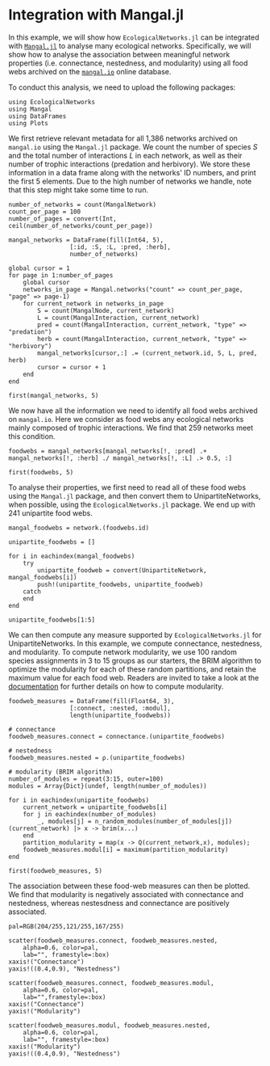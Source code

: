 # Integration with Mangal.jl

In this example, we will show how `EcologicalNetworks.jl` can be integrated with [`Mangal.jl`](https://github.com/EcoJulia/Mangal.jl) to analyse many ecological networks. Specifically, we will show how to analyse the association between meaningful network properties (i.e. connectance, nestedness, and modularity) using all food webs archived on the [`mangal.io`](https://mangal.io/#/) online database.

To conduct this analysis, we need to upload the following packages:

```@example mangal
using EcologicalNetworks
using Mangal
using DataFrames
using Plots
```

We first retrieve relevant metadata for all 1,386 networks archived on `mangal.io` using the `Mangal.jl` package. We count the number of species $S$ and the total number of interactions $L$ in each network, as well as their number of trophic interactions (predation and herbivory). We store these information in a data frame along with the networks' ID numbers, and print the first 5 elements. Due to the high number of networks we handle, note that this step might take some time to run.

```@example mangal
number_of_networks = count(MangalNetwork)
count_per_page = 100
number_of_pages = convert(Int, ceil(number_of_networks/count_per_page))

mangal_networks = DataFrame(fill(Int64, 5),
                 [:id, :S, :L, :pred, :herb],
                 number_of_networks)

global cursor = 1
for page in 1:number_of_pages
    global cursor
    networks_in_page = Mangal.networks("count" => count_per_page, "page" => page-1)
    for current_network in networks_in_page
        S = count(MangalNode, current_network)
        L = count(MangalInteraction, current_network)
        pred = count(MangalInteraction, current_network, "type" => "predation")
        herb = count(MangalInteraction, current_network, "type" => "herbivory")
        mangal_networks[cursor,:] .= (current_network.id, S, L, pred, herb)
        cursor = cursor + 1
    end
end

first(mangal_networks, 5)
```

We now have all the information we need to identify all food webs archived on `mangal.io`. Here we consider as food webs any ecological networks mainly composed of trophic interactions. We find that 259 networks meet this condition.  

```@example mangal
foodwebs = mangal_networks[mangal_networks[!, :pred] .+ mangal_networks[!, :herb] ./ mangal_networks[!, :L] .> 0.5, :]

first(foodwebs, 5)
```

To analyse their properties, we first need to read all of these food webs using the `Mangal.jl` package, and then convert them to UnipartiteNetworks, when possible, using the `EcologicalNetworks.jl` package. We end up with 241 unipartite food webs.

```@example mangal
mangal_foodwebs = network.(foodwebs.id)

unipartite_foodwebs = []

for i in eachindex(mangal_foodwebs)
    try
        unipartite_foodweb = convert(UnipartiteNetwork, mangal_foodwebs[i])
        push!(unipartite_foodwebs, unipartite_foodweb)
    catch
    end
end

unipartite_foodwebs[1:5]
```

We can then compute any measure supported by `EcologicalNetworks.jl` for UnipartiteNetworks. In this example, we compute connectance, nestedness, and modularity. To compute network modularity, we use 100 random species assignments in 3 to 15 groups as our starters, the BRIM algorithm to optimize the modularity for each of these random partitions, and retain the maximum value for each food web. Readers are invited to take a look at the [documentation](https://ecojulia.github.io/EcologicalNetworks.jl/dev/properties/modularity/) for further details on how to compute modularity.

```@example mangal
foodweb_measures = DataFrame(fill(Float64, 3),
                 [:connect, :nested, :modul],
                 length(unipartite_foodwebs))

# connectance
foodweb_measures.connect = connectance.(unipartite_foodwebs)

# nestedness
foodweb_measures.nested = ρ.(unipartite_foodwebs)

# modularity (BRIM algorithm)
number_of_modules = repeat(3:15, outer=100)
modules = Array{Dict}(undef, length(number_of_modules))

for i in eachindex(unipartite_foodwebs)
    current_network = unipartite_foodwebs[i]
    for j in eachindex(number_of_modules)
        _, modules[j] = n_random_modules(number_of_modules[j])(current_network) |> x -> brim(x...)
    end
    partition_modularity = map(x -> Q(current_network,x), modules);
    foodweb_measures.modul[i] = maximum(partition_modularity)
end

first(foodweb_measures, 5)
```

The association between these food-web measures can then be plotted. We find that modularity is negatively associated with connectance and nestedness, whereas nestesdness and connectance are positively associated.

```@example mangal
pal=RGB(204/255,121/255,167/255)

scatter(foodweb_measures.connect, foodweb_measures.nested,
    alpha=0.6, color=pal,
    lab="", framestyle=:box)
xaxis!("Connectance")
yaxis!((0.4,0.9), "Nestedness")
```

```@example mangal
scatter(foodweb_measures.connect, foodweb_measures.modul,
    alpha=0.6, color=pal,
    lab="",framestyle=:box)
xaxis!("Connectance")
yaxis!("Modularity")
```

```@example mangal
scatter(foodweb_measures.modul, foodweb_measures.nested,
    alpha=0.6, color=pal,
    lab="", framestyle=:box)
xaxis!("Modularity")
yaxis!((0.4,0.9), "Nestedness")
```
